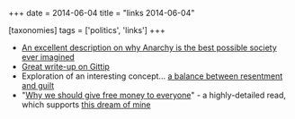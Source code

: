 +++
date = 2014-06-04
title = "links 2014-06-04"

[taxonomies]
tags = ['politics', 'links']
+++

-   [An excellent description on why Anarchy is the best possible
    society ever imagined]
-   [Great write-up on Gittip]
-   Exploration of an interesting concept... [a balance between
    resentment and guilt]
-   "[Why we should give free money to everyone]" - a highly-detailed
    read, which supports [this dream of mine]

  [An excellent description on why Anarchy is the best possible society
  ever imagined]: http://loupgaroublond.blogspot.com/2008/12/open-source-and-anarchism.html?showComment=1229842200000#c4468517513122259751
  [Great write-up on Gittip]: http://www.salon.com/2013/10/25/crowdsource_your_salary_an_economy_built_on_love
  [a balance between resentment and guilt]: https://medium.com/building-gittip/2c621dbd7541
  [Why we should give free money to everyone]: https://decorrespondent.nl/541/why-we-should-give-free-money-to-everyone/20798745-cb9fbb39
  [this dream of mine]: http://tshepang.net/pipe-dream-basic-income-for-south-african-adults
